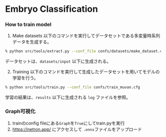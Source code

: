 # Embryo Classification


### How to train model

1. Make datasets
以下のコマンドを実行してデータセットである多変量時系列データを生成する。
```sh
% python src/tools/extract.py --conf_file confs/datasets/make_dataset.cfg
```
データセットは、`datasets/input` 以下に生成される。

2. Training
以下のコマンドを実行して生成したデータセットを用いてモデルの学習を行う。
```sh
% python src/tools/train.py --conf_file confs/train_muvan.cfg
```
学習の結果は、`results` 以下に生成される `log` ファイルを参照。



### Graph可視化

1. trainのconfig fileにある`Graph`を`True`にしてtrain.pyを実行
2. https://netron.app/ にアクセスして `.onnx`ファイルをアップロード
